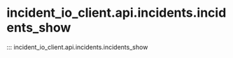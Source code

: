 # incident_io_client.api.incidents.incidents_show

::: incident_io_client.api.incidents.incidents_show
